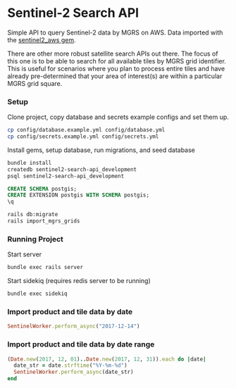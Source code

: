 # Sentinel-2 Search API

Simple API to query Sentinel-2 data by MGRS on AWS. Data imported with the
[sentinel2_aws gem](https://github.com/beaorn/sentinel2_aws).

There are other more robust satellite search APIs out there. The focus of this one is
to be able to search for all available tiles by MGRS grid identifier. This is useful
for scenarios where you plan to process entire tiles and have already pre-determined that
your area of interest(s) are within a particular MGRS grid square.

### Setup

Clone project, copy database and secrets example configs and set them up.
```bash
cp config/database.example.yml config/database.yml
cp config/secrets.example.yml config/secrets.yml
```

Install gems, setup database, run migrations, and seed database
```bash
bundle install
createdb sentinel2-search-api_development
psql sentinel2-search-api_development
```

```sql
CREATE SCHEMA postgis;
CREATE EXTENSION postgis WITH SCHEMA postgis;
\q
```

```bash
rails db:migrate
rails import_mgrs_grids
```

### Running Project

Start server
```bash
bundle exec rails server
```

Start sidekiq (requires redis server to be running)
```bash
bundle exec sidekiq
```

### Import product and tile data by date
```ruby
SentinelWorker.perform_async("2017-12-14")
```

### Import product and tile data by date range
```ruby
(Date.new(2017, 12, 01)..Date.new(2017, 12, 31)).each do |date|
  date_str = date.strftime("%Y-%m-%d")
  SentinelWorker.perform_async(date_str)
end
```
